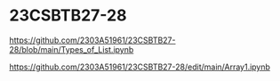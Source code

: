 # 23CSBTB27-28
https://github.com/2303A51961/23CSBTB27-28/blob/main/Types_of_List.ipynb

https://github.com/2303A51961/23CSBTB27-28/edit/main/Array1.ipynb
